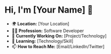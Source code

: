 # Hi, I'm [Your Name] 👋

- 🌍 **Location:** [Your Location]
- 🧑‍💻 **Profession:** Software Developer
- 🔭 **Currently Working On:** [Project/Technology]
- 🌱 **Learning:** [Technology/Skill]
- 📫 **How to Reach Me:** [Email/LinkedIn/Twitter]
